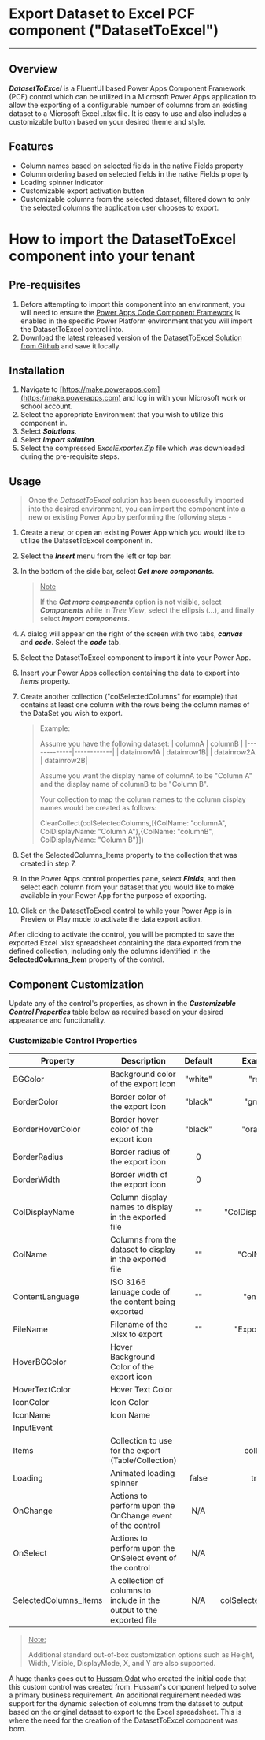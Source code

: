 # Export Dataset to Excel PCF component ("DatasetToExcel")

---

## Overview

**_DatasetToExcel_** is a FluentUI based Power Apps Component Framework (PCF) control which can be utilized in a Microsoft Power Apps application to allow the exporting of a configurable number of columns from an existing dataset to a Microsoft Excel .xlsx file. It is easy to use and also includes a customizable button based on your desired theme and style.

## Features

- Column names based on selected fields in the native Fields property
- Column ordering based on selected fields in the native Fields property
- Loading spinner indicator
- Customizable export activation button
- Customizable columns from the selected dataset, filtered down to only the selected columns the application user chooses to export.

# How to import the DatasetToExcel component into your tenant

## Pre-requisites

1. Before attempting to import this component into an environment, you will need to ensure the [Power Apps Code Component Framework](https://learn.microsoft.com/en-us/power-apps/developer/component-framework/component-framework-for-canvas-apps) is enabled in the specific Power Platform environment that you will import the DatasetToExcel control into.
2. Download the latest released version of the [DatasetToExcel Solution from Github](https://github.com/ChrisMcKee1/power-platform-pcf/raw/main/PCF/DatasetToExcel/ExcelExporter.zip) and save it locally.

## Installation

1. Navigate to [https://make.powerapps.com](https://make.powerapps.com) and log in with your Microsoft work or school account.
2. Select the appropriate Environment that you wish to utilize this component in.
3. Select **_Solutions_**.
4. Select **_Import solution_**.
5. Select the compressed _ExcelExporter.Zip_ file which was downloaded during the pre-requisite steps.

## Usage

> Once the _DatasetToExcel_ solution has been successfully imported into the desired environment, you can import the component into a new or existing Power App by performing the following steps -

1. Create a new, or open an existing Power App which you would like to utilize the DatasetToExcel component in.
2. Select the **_Insert_** menu from the left or top bar.
3. In the bottom of the side bar, select **_Get more components_**.
   > <u>Note</u>
   >
   > If the **_Get more components_** option is not visible, select **_Components_** while in _Tree View_, select the ellipsis (...), and finally select **_Import components_**.
4. A dialog will appear on the right of the screen with two tabs, **_canvas_** and **_code_**. Select the **_code_** tab.
5. Select the DatasetToExcel component to import it into your Power App.

6. Insert your Power Apps collection containing the data to export into _Items_ property.
7. Create another collection ("colSelectedColumns" for example) that contains at least one column with the rows being the column names of the DataSet you wish to export.
   > Example:
   >
   > Assume you have the following dataset:
   > | columnA | columnB |
   > |-------------|------------|
   > | datainrow1A | datainrow1B|
   > | datainrow2A | datainrow2B|
   >
   > Assume you want the display name of columnA to be "Column A" and the display name of columnB to be "Column B".
   >
   > Your collection to map the column names to the column display names would be created as follows:
   >
   > ClearCollect(colSelectedColumns,[{ColName: "columnA", ColDisplayName: "Column A"},{ColName: "columnB", ColDisplayName: "Column B"}])
8. Set the SelectedColumns_Items property to the collection that was created in step 7.
9. In the Power Apps control properties pane, select **_Fields_**, and then select each column from your dataset that you would like to make available in your Power App for the purpose of exporting.
10. Click on the DatasetToExcel control to while your Power App is in Preview or Play mode to activate the data export action.

After clicking to activate the control, you will be prompted to save the exported Excel .xlsx spreadsheet containing the data exported from the defined collection, including only the columns identified in the **SelectedColumns_Item** property of the control.

## Component Customization

Update any of the control's properties, as shown in the **_Customizable Control Properties_** table below as required based on your desired appearance and functionality.

### Customizable Control Properties

| Property              | Description                                                           | Default |      Example       |
| --------------------- | --------------------------------------------------------------------- | :-----: | :----------------: |
| BGColor               | Background color of the export icon                                   | "white" |       "red"        |
| BorderColor           | Border color of the export icon                                       | "black" |      "green"       |
| BorderHoverColor      | Border hover color of the export icon                                 | "black" |      "orange"      |
| BorderRadius          | Border radius of the export icon                                      |    0    |                    |
| BorderWidth           | Border width of the export icon                                       |    0    |                    |
| ColDisplayName        | Column display names to display in the exported file                  |   ""    |  "ColDisplayName"  |
| ColName               | Columns from the dataset to display in the exported file              |   ""    |     "ColName"      |
| ContentLanguage       | ISO 3166 lanuage code of the content being exported                   |   ""    |      "en-us"       |
| FileName              | Filename of the .xlsx to export                                       |   ""    |   "Export.xlsx"    |
| HoverBGColor          | Hover Background Color of the export icon                             |         |                    |
| HoverTextColor        | Hover Text Color                                                      |         |                    |
| IconColor             | Icon Color                                                            |         |                    |
| IconName              | Icon Name                                                             |         |                    |
| InputEvent            |                                                                       |         |                    |
| Items                 | Collection to use for the export (Table/Collection)                   |         |      colData       |
| Loading               | Animated loading spinner                                              |  false  |        true        |
| OnChange              | Actions to perform upon the OnChange event of the control             |   N/A   |                    |
| OnSelect              | Actions to perform upon the OnSelect event of the control             |   N/A   |                    |
| SelectedColumns_Items | A collection of columns to include in the output to the exported file |   N/A   | colSelectedColumns |

> <u>Note:</u>
>
> Additional standard out-of-box customization options such as Height, Width, Visible, DisplayMode, X, and Y are also supported.

A huge thanks goes out to [Hussam Odat](https://www.linkedin.com/in/hussam-odat-5075aa73) who created the initial code that this custom control was created from. Hussam's component helped to solve a primary business requirement. An additional requirement needed was support for the dynamic selection of columns from the dataset to output based on the original dataset to export to the Excel spreadsheet. This is where the need for the creation of the DatasetToExcel component was born.

